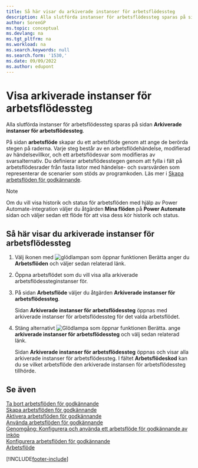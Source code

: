 ```yaml
---
title: Så här visar du arkiverade instanser för arbetsflödessteg
description: Alla slutförda instanser för arbetsflödessteg sparas på sidan Arkiverade instanser för arbetsflödessteg. Varje steg består av ett arbetsflödeshändelse och arbetsflödessvar.
author: SorenGP
ms.topic: conceptual
ms.devlang: na
ms.tgt_pltfrm: na
ms.workload: na
ms.search.keywords: null
ms.search.form: '1530,'
ms.date: 09/09/2022
ms.author: edupont
---
```

# <a name="view-archived-workflow-step-instances"></a>Visa arkiverade instanser för arbetsflödessteg

Alla slutförda instanser för arbetsflödessteg sparas på sidan **Arkiverade instanser för arbetsflödessteg**.  

På sidan **arbetsflöde** skapar du ett arbetsflöde genom att ange de berörda stegen på raderna. Varje steg består av en arbetsflödehändelse, modifierad av händelsevillkor, och ett arbetsflödesvar som modifieras av svarsalternativ. Du definierar arbetsflödesstegen genom att fylla i fält på arbetsflödesrader från fasta listor med händelse- och svarsvärden som representerar de scenarier som stöds av programkoden. Läs mer i [Skapa arbetsflöden för godkännande](across-how-to-create-workflows.md).  

> [!NOTE]
> Om du vill visa historik och status för arbetsflöden med hjälp av Power Automate-integration väljer du åtgärden **Mina flöden** på **Power Automate** sidan och väljer sedan ett flöde för att visa dess kör historik och status.

## <a name="to-view-archived-workflow-step-instances"></a>Så här visar du arkiverade instanser för arbetsflödessteg

1. Välj ikonen med ![glödlampan som öppnar funktionen Berätta](media/ui-search/search_small.png "Berätta för mig vad du vill göra") anger du **Arbetsflöden** och väljer sedan relaterad länk.  
2. Öppna arbetsflödet som du vill visa alla arkiverade arbetsflödessteginstanser för.  
3. På sidan **Arbetsflöde** väljer du åtgärden **Arkiverade instanser för arbetsflödessteg**.  

   Sidan **Arkiverade instanser för arbetsflödessteg** öppnas med arkiverade instanser för arbetsflödessteg för det valda arbetsflödet.  
4. Stäng alternativt ![Glödlampa som öppnar funktionen Berätta.](media/ui-search/search_small.png "Berätta för mig vad du vill göra") ange **arkiverade instanser för arbetsflödessteg** och välj sedan relaterad länk.  

   Sidan **Arkiverade instanser för arbetsflödessteg** öppnas och visar alla arkiverade instanser för arbetsflödessteg. I fältet **Arbetsflödeskod** kan du se vilket arbetsflöde den arkiverade instansen för arbetsflödessteg tillhörde.  

## <a name="see-also"></a>Se även

[Ta bort arbetsflöden för godkännande](across-how-to-delete-workflows.md)  
[Skapa arbetsflöden för godkännande](across-how-to-create-workflows.md)  
[Aktivera arbetsflöden för godkännande](across-how-to-enable-workflows.md)  
[Använda arbetsflöden för godkännande](across-use-workflows.md)  
[Genomgång: Konfigurera och använda ett arbetsflöde för godkännande av inköp](walkthrough-setting-up-and-using-a-purchase-approval-workflow.md)  
[Konfigurera arbetsflöden för godkännande](across-set-up-workflows.md)  
[Arbetsflöde](across-workflow.md)

[!INCLUDE[footer-include](includes/footer-banner.md)]
